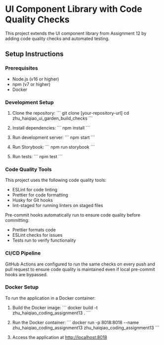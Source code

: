 # UI Component Library with Code Quality Checks

This project extends the UI component library from Assignment 12 by adding code quality checks and automated testing.

## Setup Instructions

### Prerequisites

- Node.js (v16 or higher)
- npm (v7 or higher)
- Docker

### Development Setup

1. Clone the repository:
   \`\`\`
   git clone [your-repository-url]
   cd zhu_haiqiao_ui_garden_build_checks
   \`\`\`

2. Install dependencies:
   \`\`\`
   npm install
   \`\`\`

3. Run development server:
   \`\`\`
   npm start
   \`\`\`

4. Run Storybook:
   \`\`\`
   npm run storybook
   \`\`\`

5. Run tests:
   \`\`\`
   npm test
   \`\`\`

### Code Quality Tools

This project uses the following code quality tools:

- ESLint for code linting
- Prettier for code formatting
- Husky for Git hooks
- lint-staged for running linters on staged files

Pre-commit hooks automatically run to ensure code quality before committing:

- Prettier formats code
- ESLint checks for issues
- Tests run to verify functionality

### CI/CD Pipeline

GitHub Actions are configured to run the same checks on every push and pull request to ensure code quality is maintained even if local pre-commit hooks are bypassed.

### Docker Setup

To run the application in a Docker container:

1. Build the Docker image:
   \`\`\`
   docker build -t zhu_haiqiao_coding_assignment13 .
   \`\`\`

2. Run the Docker container:
   \`\`\`
   docker run -p 8018:8018 --name zhu_haiqiao_coding_assignment13 zhu_haiqiao_coding_assignment13
   \`\`\`

3. Access the application at [http://localhost:8018](http://localhost:8018)
